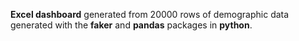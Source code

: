 **Excel dashboard** generated from 20000 rows of demographic data generated with the **faker** and **pandas** packages in **python**.
